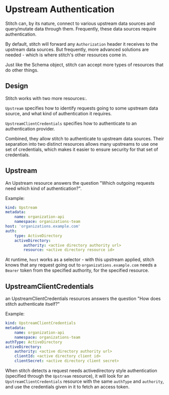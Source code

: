 # Upstream Authentication

Stitch can, by its nature, connect to various upstream data sources and query/mutate data through them. Frequently, these data sources require authentication.

By default, stitch will forward any `Authorization` header it receives to the upstream data sources.
But frequently, more advanced solutions are needed - which is where stitch's other resources come in.

Just like the Schema object, stitch can accept more types of resources that do other things.

## Design

Stitch works with two more resources:.

`Upstream` specifies how to identify requests going to some upstream data source, and what kind of authentication it requires.

`UpstreamClientCredentials` specifies how to authenticate to an authentication provider.

Combined, they allow stitch to authenticate to upstream data sources. Their separation into two distinct resources allows many upstreams to use one set of credentials, which makes it easier to ensure security for that set of credentials.

## Upstream

An Upstream resource answers the question "Which outgoing requests need which kind of authentication?".

Example:

```yaml
kind: Upstream
metadata:
    name: organization-api
    namespace: organizations-team
host: 'organizations.example.com'
auth:
    type: ActiveDirectory
    activeDirectory:
        authority: <active directory authority url>
        resource: <active directory resource id>
```

At runtime, `host` works as a selector - with this upstream applied, stitch knows that any request going out to `organizations.example.com` needs a `Bearer` token from the specified authority, for the specified resource.

## UpstreamClientCredentials

an UpstreamClientCredentials resources answers the question "How does stitch authenticate itself?"

Example:

```yaml
kind: UpstreamClientCredentials
metadata:
    name: organization-api
    namespace: organizations-team
authType: ActiveDirectory
activeDirectory:
    authority: <active directory authority url>
    clientId: <active directory client id>
    clientSecret: <active directory client secret>
```

When stitch detects a request needs activedirectory style authentication (specified through the `Upstream` resource), it will look for an `UpstreamClientCredentials` resource with the same `authType` and `authority`, and use the credentials given in it to fetch an access token.
